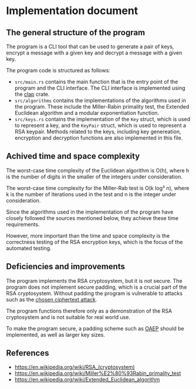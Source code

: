 # Implementation document

## The general structure of the program

The program is a CLI tool that can be used to generate a pair of keys, encrypt a message with a given key and decrypt a message with a given key.

The program code is structured as follows:
- `src/main.rs` contains the main function that is the entry point of the program and the CLI interface. The CLI interface is implemented using the [clap](https://docs.rs/clap/2.33.3/clap/) crate.
- `src/algorithms` contains the implementations of the algorithms used in the program. These include the Miller-Rabin primality test, the Extended Euclidean algorithm and a modular exponentiation function.
- `src/keys.rs` contains the implementation of the `Key` struct, which is used to represent a key, and the `KeyPair` struct, which is used to represent a RSA keypair. Methods related to the keys, including key genereation, encryption and decryption functions are also implemented in this file.

## Achived time and space complexity

The worst-case time complexity of the Euclidean algorithm is O(h), where h is the number of digits in the smaller of the integers under consideration.

The worst-case time complexity for the Miller-Rab test is O(k log³ n), where k is the number of iterations used in the test and n is the integer under consideration.

Since the algorithms used in the implementation of the program have closely followed the sources mentioned below, they achieve these time requirements.

However, more important than the time and space complexity is the correctness testing of the RSA encryption keys, which is the focus of the automated testing.

## Deficiencies and improvements

The program implements the RSA cryptosystem, but it is not secure. The program does not implement secure padding, which is a crucial part of the RSA cryptosystem. Without padding the program is vulnerable to attacks such as the [chosen ciphertext attack](https://en.wikipedia.org/wiki/Chosen-ciphertext_attack).

The program functions therefore only as a demonstration of the RSA cryptosystem and is not suitable for real world use.

To make the program secure, a padding scheme such as [OAEP](https://en.wikipedia.org/wiki/Optimal_asymmetric_encryption_padding) should be implemented, as well as larger key sizes.

## References
- https://en.wikipedia.org/wiki/RSA_(cryptosystem)
- https://en.wikipedia.org/wiki/Miller%E2%80%93Rabin_primality_test
- https://en.wikipedia.org/wiki/Extended_Euclidean_algorithm